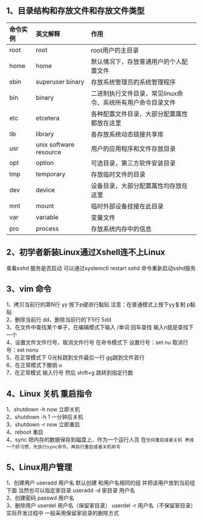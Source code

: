 ## 1、目录结构和存放文件和存放文件类型
  |命令实例|英文解释|作用|
  |:---|:---|:---|
  |root|root|root用户的主目录|
  |home|home|默认情况下，存放普通用户的个人配置文件|
  |sbin|superuser binary|存放系统管理员的系统管理程序|
  |bin|binary|二进制执行文件目录，常见linux命令、系统所有用户命令目录文件|
  |etc|etcetera|各种配置文件目录，大部分配置属性都放在这里|
  |lib|library|各存放系统动态链接共享库|
  |usr|unix software resource|用户的应用程序和文件存放目录|
  |opt|option|可选目录，第三方软件安装目录|
  |tmp|temporary|存放临时文件的目录|
  |dev|device|设备目录，大部分配置属性均存放在这里|
  |mnt|mount|临时外部设备挂接在此目录|
  |var|variable|变量文件|
  |pro|process|存放系统内存中的信息|
  
## 2、初学者新装Linux通过Xshell连不上Linux
  查看sshd 服务是否启动  可以通过systemctl restart sshd 命令重新启动sshd服务
  
## 3、vim 命令
  1、拷贝当前行的第N行 yy 按下p键进行黏贴  注意：在普通模式上按下yy复制 p黏贴</br>
  2、删除当前行 dd，删除当前行的下5行 5dd</br>
  3、在文件中查找某个单子，在编辑模式下输入 /单词 回车查找 输入n就是查找下一个</br>
  4、设置文件文件行号，取消文件行号 在命令模式下 设置行号：set nu   取消行号：set nonu</br>
  5、在正常模式下 G光标跳到文件最后一行  gg跳到文件首行</br>
  6、在正常模式下撤销 u</br>
  7、在正常模式 输入行号 然后 shift+g  跳转到指定行数</br>
  
## 4、Linux 关机 重启指令
  1、shutdown -h now 立即关机</br>
  2、shutdown -h 1 一分钟后关机</br>
  3、shutdown -r now 立即重启</br>
  4、reboot 重启</br>
  4、sync 把内存的数据保存到磁盘上、作为一个运行人员 在`任何重启或者关机 养成一个好习惯，先执行sync命令，再执行重启或者关机命令`</br>


## 5、Linux用户管理
  1、创建用户  useradd 用户名 默认创建 和用户名相同的组 并把该用户放到当前组下面 当然也可以指定家目录  useradd -d 家目录 用户名 </br>
  2、创建密码  passwd 用户名  </br>
  3、删除用户  userdel 用户名（保留家目录） userdel -r 用户名（不保留家目录） 实际开发过程中 一般采用保留家目录的删除方式</br>
  
  
  
  
  
  
  
  
  
  
  
  
  
